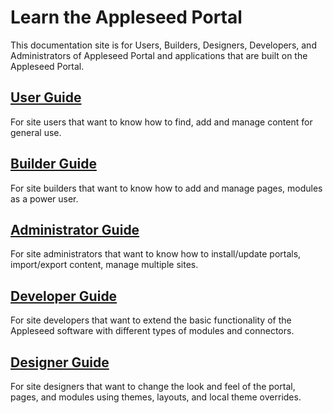 # Learn the Appleseed Portal

This documentation site is for Users, Builders, Designers, Developers, and Administrators of Appleseed Portal and applications that are built on the Appleseed Portal.  

## [User Guide](user/index.md)

For site users that want to know how to find, add and manage content for general use.

## [Builder Guide](user/index.md)

For site builders that want to know how to add and manage pages, modules as a power user. 

## [Administrator Guide](admin/index.md)

For site administrators that want to know how to install/update portals, import/export content, manage multiple sites. 

## [Developer Guide](developer/index.md)

For site developers that want to extend the basic functionality of the Appleseed software with different types of modules and connectors.

## [Designer Guide](designer/index.md)

For site designers that want to change the look and feel of the portal, pages, and modules using themes, layouts, and local theme overrides. 


